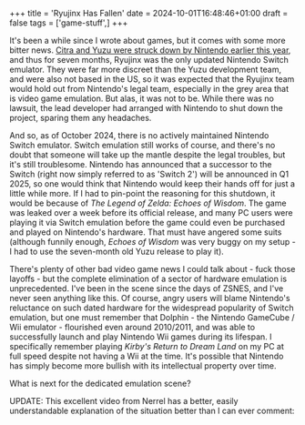 +++
title = 'Ryujinx Has Fallen'
date = 2024-10-01T16:48:46+01:00
draft = false
tags = ['game-stuff',]
+++

It's been a while since I wrote about games, but it comes with some more bitter news. [Citra and Yuzu were struck down by Nintendo earlier this year](../citra-yuzu-gone), and thus for seven months, Ryujinx was the only updated Nintendo Switch emulator. They were far more discreet than the Yuzu development team, and were also not based in the US, so it was expected that the Ryujinx team would hold out from Nintendo's legal team, especially in the grey area that is video game emulation. But alas, it was not to be. While there was no lawsuit, the lead developer had arranged with Nintendo to shut down the project, sparing them any headaches.

And so, as of October 2024, there is no actively maintained Nintendo Switch emulator. Switch emulation still works of course, and there's no doubt that someone will take up the mantle despite the legal troubles, but it's still troublesome. Nintendo has announced that a successor to the Switch (right now simply referred to as 'Switch 2') will be announced in Q1 2025, so one would think that Nintendo would keep their hands off for just a little while more. If I had to pin-point the reasoning for this shutdown, it would be because of *The Legend of Zelda: Echoes of Wisdom*. The game was leaked over a week before its official release, and many PC users were playing it via Switch emulation before the game could even be purchased and played on Nintendo's hardware. That must have angered some suits (although funnily enough, *Echoes of Wisdom* was very buggy on my setup - I had to use the seven-month old Yuzu release to play it).

There's plenty of other bad video game news I could talk about - fuck those layoffs - but the complete elimination of a sector of hardware emulation is unprecedented. I've been in the scene since the days of ZSNES, and I've never seen anything like this. Of course, angry users will blame Nintendo's reluctance on such dated hardware for the widespread popularity of Switch emulation, but one must remember that Dolphin - the Nintendo GameCube / Wii emulator - flourished even around 2010/2011, and was able to successfully launch and play Nintendo Wii games during its lifespan. I specifically remember playing *Kirby's Return to Dream Land* on my PC at full speed despite not having a Wii at the time. It's possible that Nintendo has simply become more bullish with its intellectual property over time.

What is next for the dedicated emulation scene? 

UPDATE: This excellent video from Nerrel has a better, easily understandable explanation of the situation better than I can ever comment:

